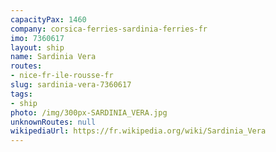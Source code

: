 ```yaml
---
capacityPax: 1460
company: corsica-ferries-sardinia-ferries-fr
imo: 7360617
layout: ship
name: Sardinia Vera
routes:
- nice-fr-ile-rousse-fr
slug: sardinia-vera-7360617
tags:
- ship
photo: /img/300px-SARDINIA_VERA.jpg
unknownRoutes: null
wikipediaUrl: https://fr.wikipedia.org/wiki/Sardinia_Vera
---
```

